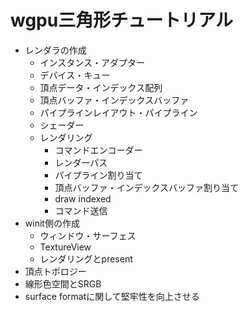 # wgpu三角形チュートリアル

- レンダラの作成
  - インスタンス・アダプター
  - デバイス・キュー
  - 頂点データ・インデックス配列
  - 頂点バッファ・インデックスバッファ
  - パイプラインレイアウト・パイプライン
  - シェーダー
  - レンダリング
    - コマンドエンコーダー
    - レンダーパス
    - パイプライン割り当て
    - 頂点バッファ・インデックスバッファ割り当て
    - draw indexed
    - コマンド送信
- winit側の作成
  - ウィンドウ・サーフェス
  - TextureView
  - レンダリングとpresent
- 頂点トポロジー
- 線形色空間とSRGB
- surface formatに関して堅牢性を向上させる